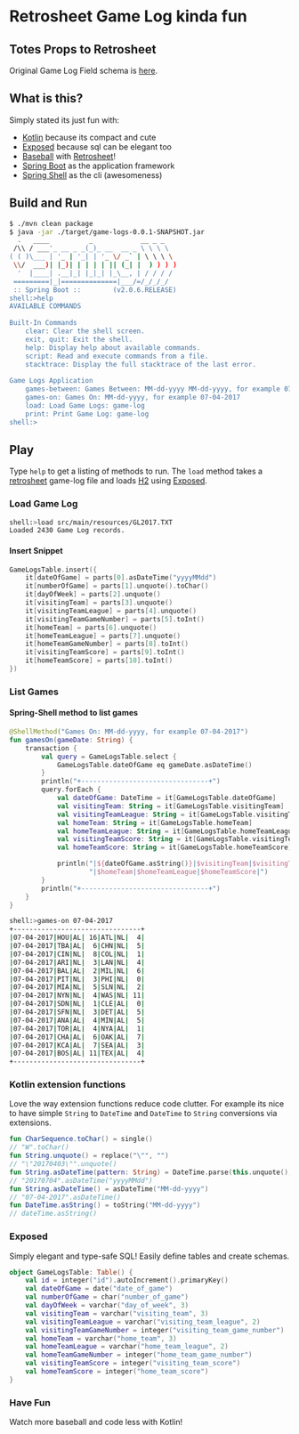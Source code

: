 # Retrosheet Game Log kinda fun

## Totes Props to Retrosheet

Original Game Log Field schema is [here](https://www.retrosheet.org/gamelogs/glfields.txt).

## What is this?

Simply stated its just fun with:
 
* [Kotlin](https://kotlinlang.org) because its compact and cute
* [Exposed](https://github.com/JetBrains/Exposed) because sql can be elegant too
* [Baseball](https://www.mlb.com) with [Retrosheet](https://www.retrosheet.org)!
* [Spring Boot](https://github.com/spring-projects/spring-boot) as the application framework
* [Spring Shell](https://github.com/spring-projects/spring-shell) as the cli (awesomeness)

## Build and Run

```bash
$ ./mvn clean package
$ java -jar ./target/game-logs-0.0.1-SNAPSHOT.jar
  .   ____          _            __ _ _
 /\\ / ___'_ __ _ _(_)_ __  __ _ \ \ \ \
( ( )\___ | '_ | '_| | '_ \/ _` | \ \ \ \
 \\/  ___)| |_)| | | | | || (_| |  ) ) ) )
  '  |____| .__|_| |_|_| |_\__, | / / / /
 =========|_|==============|___/=/_/_/_/
 :: Spring Boot ::        (v2.0.6.RELEASE)
shell:>help
AVAILABLE COMMANDS
 
Built-In Commands
    clear: Clear the shell screen.
    exit, quit: Exit the shell.
    help: Display help about available commands.
    script: Read and execute commands from a file.
    stacktrace: Display the full stacktrace of the last error.
 
Game Logs Application
    games-between: Games Between: MM-dd-yyyy MM-dd-yyyy, for example 07-04-2017 07-05-2017
    games-on: Games On: MM-dd-yyyy, for example 07-04-2017
    load: Load Game Logs: game-log
    print: Print Game Log: game-log
shell:>

```

## Play

Type ``help`` to get a listing of methods to run.  The ``load`` method takes a [retrosheet](https://www.retrosheet.org) game-log file and loads [H2](http://www.h2database.com) using [Exposed](https://github.com/JetBrains/Exposed).

### Load Game Log

```bash
shell:>load src/main/resources/GL2017.TXT
Loaded 2430 Game Log records.
```

#### Insert Snippet

```kotlin
GameLogsTable.insert({
    it[dateOfGame] = parts[0].asDateTime("yyyyMMdd")
    it[numberOfGame] = parts[1].unquote().toChar()
    it[dayOfWeek] = parts[2].unquote()
    it[visitingTeam] = parts[3].unquote()
    it[visitingTeamLeague] = parts[4].unquote()
    it[visitingTeamGameNumber] = parts[5].toInt()
    it[homeTeam] = parts[6].unquote()
    it[homeTeamLeague] = parts[7].unquote()
    it[homeTeamGameNumber] = parts[8].toInt()
    it[visitingTeamScore] = parts[9].toInt()
    it[homeTeamScore] = parts[10].toInt()
})
```

### List Games

#### Spring-Shell method to list games

```kotlin
@ShellMethod("Games On: MM-dd-yyyy, for example 07-04-2017")
fun gamesOn(gameDate: String) {
    transaction {
        val query = GameLogsTable.select {
            GameLogsTable.dateOfGame eq gameDate.asDateTime()
        }
        println("+--------------------------------+")
        query.forEach {
            val dateOfGame: DateTime = it[GameLogsTable.dateOfGame]
            val visitingTeam: String = it[GameLogsTable.visitingTeam]
            val visitingTeamLeague: String = it[GameLogsTable.visitingTeamLeague]
            val homeTeam: String = it[GameLogsTable.homeTeam]
            val homeTeamLeague: String = it[GameLogsTable.homeTeamLeague]
            val visitingTeamScore: String = it[GameLogsTable.visitingTeamScore].toString().padStart(3)
            val homeTeamScore: String = it[GameLogsTable.homeTeamScore].toString().padStart(3)

            println("|${dateOfGame.asString()}|$visitingTeam|$visitingTeamLeague|$visitingTeamScore" +
                    "|$homeTeam|$homeTeamLeague|$homeTeamScore|")
        }
        println("+--------------------------------+")
    }
}
```

```bash
shell:>games-on 07-04-2017
+--------------------------------+
|07-04-2017|HOU|AL| 16|ATL|NL|  4|
|07-04-2017|TBA|AL|  6|CHN|NL|  5|
|07-04-2017|CIN|NL|  8|COL|NL|  1|
|07-04-2017|ARI|NL|  3|LAN|NL|  4|
|07-04-2017|BAL|AL|  2|MIL|NL|  6|
|07-04-2017|PIT|NL|  3|PHI|NL|  0|
|07-04-2017|MIA|NL|  5|SLN|NL|  2|
|07-04-2017|NYN|NL|  4|WAS|NL| 11|
|07-04-2017|SDN|NL|  1|CLE|AL|  0|
|07-04-2017|SFN|NL|  3|DET|AL|  5|
|07-04-2017|ANA|AL|  4|MIN|AL|  5|
|07-04-2017|TOR|AL|  4|NYA|AL|  1|
|07-04-2017|CHA|AL|  6|OAK|AL|  7|
|07-04-2017|KCA|AL|  7|SEA|AL|  3|
|07-04-2017|BOS|AL| 11|TEX|AL|  4|
+--------------------------------+
```

### Kotlin extension functions

Love the way extension functions reduce code clutter.  For example its nice to have simple ``String`` to ``DateTime`` and ``DateTime`` to ``String`` conversions via extensions.

```kotlin
fun CharSequence.toChar() = single()
// "W".toChar()
fun String.unquote() = replace("\"", "")
// "\"20170403\"".unquote()
fun String.asDateTime(pattern: String) = DateTime.parse(this.unquote(), DateTimeFormat.forPattern(pattern))
// "20170704".asDateTime("yyyyMMdd")
fun String.asDateTime() = asDateTime("MM-dd-yyyy")
// "07-04-2017".asDateTime()
fun DateTime.asString() = toString("MM-dd-yyyy")
// dateTime.asString()
```

### Exposed

Simply elegant and type-safe SQL!  Easily define tables and create schemas.

```kotlin
object GameLogsTable: Table() {
    val id = integer("id").autoIncrement().primaryKey()
    val dateOfGame = date("date_of_game")
    val numberOfGame = char("number_of_game")
    val dayOfWeek = varchar("day_of_week", 3)
    val visitingTeam = varchar("visiting_team", 3)
    val visitingTeamLeague = varchar("visiting_team_league", 2)
    val visitingTeamGameNumber = integer("visiting_team_game_number")
    val homeTeam = varchar("home_team", 3)
    val homeTeamLeague = varchar("home_team_league", 2)
    val homeTeamGameNumber = integer("home_team_game_number")
    val visitingTeamScore = integer("visiting_team_score")
    val homeTeamScore = integer("home_team_score")
}
```

### Have Fun

Watch more baseball and code less with Kotlin!